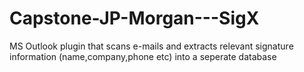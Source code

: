 # Capstone-JP-Morgan---SigX
MS Outlook plugin that scans e-mails and extracts relevant signature information (name,company,phone etc) into a seperate database
